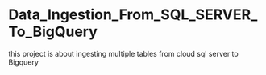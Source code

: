 # Data_Ingestion_From_SQL_SERVER_To_BigQuery
this project is about ingesting multiple tables from cloud sql server to Bigquery 
